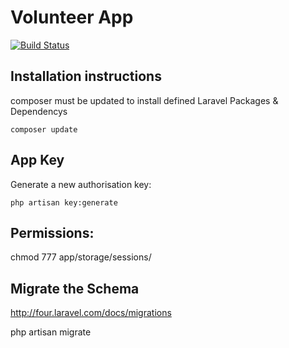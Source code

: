 # Volunteer App

[![Build Status](https://travis-ci.org/innesm4/volunteer-app.svg)](https://travis-ci.org/innesm4/volunteer-app)

## Installation instructions

composer must be updated to install defined Laravel Packages & Dependencys
```
composer update
```
## App Key

Generate a new authorisation key:
```
php artisan key:generate
```
## Permissions:

chmod 777 app/storage/sessions/

## Migrate the Schema

http://four.laravel.com/docs/migrations

php artisan migrate